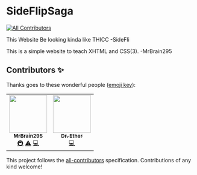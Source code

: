 # SideFlipSaga
<!-- ALL-CONTRIBUTORS-BADGE:START - Do not remove or modify this section -->
[![All Contributors](https://img.shields.io/badge/all_contributors-2-orange.svg?style=flat-square)](#contributors-)
<!-- ALL-CONTRIBUTORS-BADGE:END -->
This Website Be looking kinda like THICC -SideFli

This is a simple website to teach XHTML and CSS(3).
-MrBrain295


## Contributors ✨

Thanks goes to these wonderful people ([emoji key](https://allcontributors.org/docs/en/emoji-key)):

<!-- ALL-CONTRIBUTORS-LIST:START - Do not remove or modify this section -->
<!-- prettier-ignore-start -->
<!-- markdownlint-disable -->
<table>
  <tr>
    <td align="center"><a href="https://github.com/MrBrain295"><img src="https://avatars.githubusercontent.com/u/66077254?v=4?s=100" width="100px;" alt=""/><br /><sub><b>MrBrain295</b></sub></a><br /><a href="#infra-MrBrain295" title="Infrastructure (Hosting, Build-Tools, etc)">🚇</a> <a href="https://github.com/Sideflipsa-ga/New-SideFlipSaga.github.io/commits?author=MrBrain295" title="Tests">⚠️</a> <a href="https://github.com/Sideflipsa-ga/New-SideFlipSaga.github.io/commits?author=MrBrain295" title="Code">💻</a></td>
    <td align="center"><a href="https://officalether.github.io/"><img src="https://avatars.githubusercontent.com/u/73084992?v=4?s=100" width="100px;" alt=""/><br /><sub><b>Dr. Ether</b></sub></a><br /><a href="https://github.com/Sideflipsa-ga/New-SideFlipSaga.github.io/commits?author=SubjectEther" title="Code">💻</a></td>
  </tr>
</table>

<!-- markdownlint-restore -->
<!-- prettier-ignore-end -->

<!-- ALL-CONTRIBUTORS-LIST:END -->

This project follows the [all-contributors](https://github.com/all-contributors/all-contributors) specification. Contributions of any kind welcome!